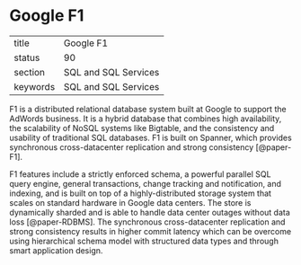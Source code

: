 # Google F1


|          |                      |
| -------- | -------------------- |
| title    | Google F1            | 
| status   | 90                   |
| section  | SQL and SQL Services |
| keywords | SQL and SQL Services |



F1 is a distributed relational database system built at Google to
support the AdWords business. It is a hybrid database that combines
high availability, the scalability of NoSQL systems like Bigtable, and
the consistency and usability of traditional SQL databases. F1 is
built on Spanner, which provides synchronous cross-datacenter
replication and strong consistency [@paper-F1].
     
F1 features include a strictly enforced schema, a powerful parallel
SQL query engine, general transactions, change tracking and
notification, and indexing, and is built on top of a
highly-distributed storage system that scales on standard hardware in
Google data centers. The store is dynamically sharded and is able to
handle data center outages without data loss [@paper-RDBMS]. The
synchronous cross-datacenter replication and strong consistency
results in higher commit latency which can be overcome using
hierarchical schema model with structured data types and through smart
application design.
     

